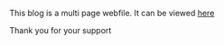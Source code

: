 This blog is a multi page webfile. It can be viewed [here](https://zamio77.github.io/blogSite/index.html)

Thank you for your support
